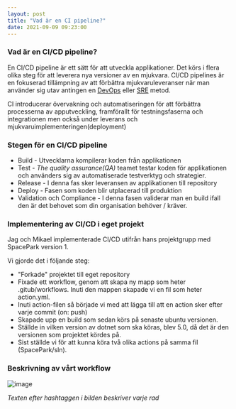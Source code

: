 ```yaml
---
layout: post
title: "Vad är en CI pipeline?"
date: 2021-09-09 09:23:00
--- 
```


### Vad är en CI/CD pipeline?

En CI/CD pipeline är ett sätt för att utveckla applikationer. Det körs i flera olika steg för att leverera nya versioner av en mjukvara. 
CI/CD pipelines är en fokuserad tillämpning av att förbättra mjukvaruleveranser när man använder sig utav antingen en 
[DevOps](https://www.redhat.com/en/about/videos/learn-cloud-native-series-what-is-devops) eller [SRE](https://www.redhat.com/en/topics/devops/what-is-sre) metod. 

CI introducerar övervakning och automatiseringen för att förbättra processerna av apputveckling, framförallt för testningsfaserna och integrationen
men också under leverans och mjukvaruimplementeringen(deployment)

### Stegen för en CI/CD pipeline
  
  * Build - Utvecklarna kompilerar koden från applikationen
  * Test - <em>The quality assurance(QA)</em> teamet testar koden för applikationen och använders sig av automatiserade testverktyg och strategier. 
  * Release - I denna fas sker leveransen av applikationen till repository
  * Deploy - Fasen som koden blir utplacerad till produktion
  * Validation och Compliance - I denna fasen validerar man en build ifall den är det behovet som din organisation behöver / kräver.


### Implementering av CI/CD i eget projekt

Jag och Mikael implementerade CI/CD utifrån hans projektgrupp med SpacePark version 1. 

Vi gjorde det i följande steg:

  * "Forkade" projektet till eget repository
  * Fixade ett workflow, genom att skapa ny mapp som heter .gitub/workflows. Inuti den mappen skapade vi en fil som heter action.yml.
  * Inuti action-filen så började vi med att lägga till att en action sker efter varje commit (on: push)
  * Skapade upp en build som sedan körs på senaste ubuntu versionen.
  * Ställde in vilken version av dotnet som ska köras, blev 5.0, då det är den versionen som projektet kördes på. 
  * Sist ställde vi för att kunna köra två olika actions på samma fil (SpacePark/sln). 


### Beskrivning av vårt workflow

![image](https://user-images.githubusercontent.com/65369996/132680438-3ab07efd-579c-425c-b389-d4b89eb5924d.png)

*Texten efter hashtaggen i bilden beskriver varje rad* 






